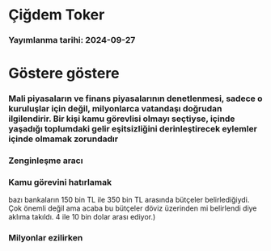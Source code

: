 # Çiğdem Toker

### Yayımlanma tarihi: 2024-09-27

# Göstere göstere


### Mali piyasaların ve finans piyasalarının denetlenmesi, sadece o kuruluşlar için değil, milyonlarca vatandaşı doğrudan ilgilendirir. Bir kişi kamu görevlisi olmayı seçtiyse, içinde yaşadığı toplumdaki gelir eşitsizliğini derinleştirecek eylemler içinde olmamak zorundadır


### Zenginleşme aracı


### Kamu görevini hatırlamak

bazı bankaların 150 bin TL ile 350 bin TL arasında bütçeler belirlediğiydi. Çok önemli değil ama acaba bu bütçeler döviz üzerinden mi belirlendi diye aklıma takıldı. 4 ile 10 bin dolar arası ediyor.)


### Milyonlar ezilirken

